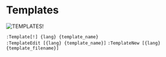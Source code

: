Templates
=========

![TEMPLATES!](http://i.imgur.com/F4l0uJm.jpg)

`:Template[!] {lang} {template_name}`  
`:TemplateEdit [{lang} {template_name}]`
`:TemplateNew [{lang} {template_filename}]`
